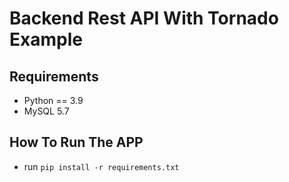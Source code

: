 # Backend Rest API With Tornado Example

## Requirements
- Python == 3.9
- MySQL 5.7

## How To Run The APP
- run `pip install -r requirements.txt`
